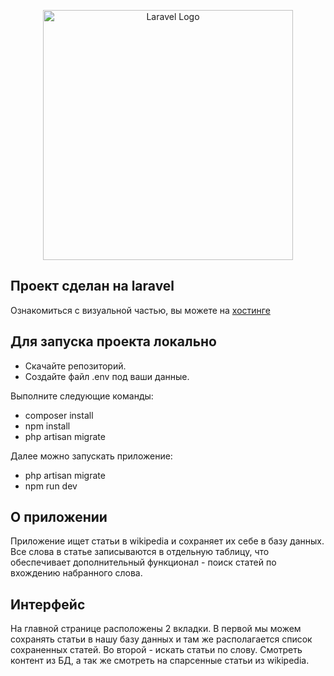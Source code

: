 <p align="center"><a href="https://laravel.com" target="_blank"><img src="https://raw.githubusercontent.com/laravel/art/master/logo-lockup/5%20SVG/2%20CMYK/1%20Full%20Color/laravel-logolockup-cmyk-red.svg" width="400" alt="Laravel Logo"></a></p>


## Проект сделан на laravel

Ознакомиться с визуальной частью, вы можете на [хостинге](https://cg50546.tw1.ru/)

## Для запуска проекта локально

- Скачайте репозиторий.
- Создайте файл .env под ваши данные.


Выполните следующие команды:
- composer install
- npm install
- php artisan migrate

Далее можно запускать приложение:
- php artisan migrate
- npm run dev

## О приложении
Приложение ищет статьи в wikipedia и сохраняет их себе в базу данных. 
Все слова в статье записываются в отдельную таблицу, что обеспечивает дополнительный функционал - поиск статей по вхождению набранного слова.

## Интерфейс
На главной странице расположены 2 вкладки. 
В первой мы можем сохранять статьи в нашу базу данных и там же располагается список сохраненных статей.
Во второй - искать статьи по слову. Смотреть контент из БД, а так же смотреть на спарсенные статьи из wikipedia. 
